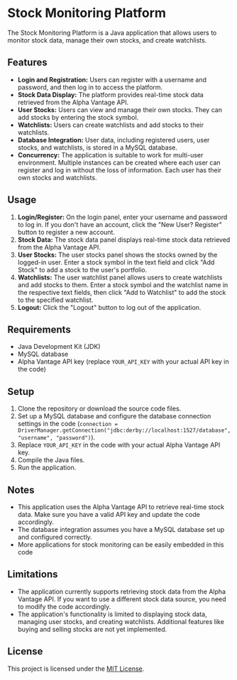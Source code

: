 # Stock Monitoring Platform

The Stock Monitoring Platform is a Java application that allows users to monitor stock data, manage their own stocks, and create watchlists.

## Features

- **Login and Registration:** Users can register with a username and password, and then log in to access the platform.
- **Stock Data Display:** The platform provides real-time stock data retrieved from the Alpha Vantage API.
- **User Stocks:** Users can view and manage their own stocks. They can add stocks by entering the stock symbol.
- **Watchlists:** Users can create watchlists and add stocks to their watchlists.
- **Database Integration:** User data, including registered users, user stocks, and watchlists, is stored in a MySQL database.
- **Concurrency:** The application is suitable to work for multi-user environment. Multiple instances can be created where each user can register and log in without the loss of information. Each user has their own stocks and watchlists.

## Usage

1. **Login/Register:** On the login panel, enter your username and password to log in. If you don't have an account, click the "New User? Register" button to register a new account.
2. **Stock Data:** The stock data panel displays real-time stock data retrieved from the Alpha Vantage API.
3. **User Stocks:** The user stocks panel shows the stocks owned by the logged-in user. Enter a stock symbol in the text field and click "Add Stock" to add a stock to the user's portfolio.
4. **Watchlists:** The user watchlist panel allows users to create watchlists and add stocks to them. Enter a stock symbol and the watchlist name in the respective text fields, then click "Add to Watchlist" to add the stock to the specified watchlist.
5. **Logout:** Click the "Logout" button to log out of the application.

## Requirements

- Java Development Kit (JDK)
- MySQL database
- Alpha Vantage API key (replace `YOUR_API_KEY` with your actual API key in the code)

## Setup

1. Clone the repository or download the source code files.
2. Set up a MySQL database and configure the database connection settings in the code (`connection = DriverManager.getConnection("jdbc:derby://localhost:1527/database", "username", "password")`).
3. Replace `YOUR_API_KEY` in the code with your actual Alpha Vantage API key.
4. Compile the Java files.
5. Run the application.

## Notes

- This application uses the Alpha Vantage API to retrieve real-time stock data. Make sure you have a valid API key and update the code accordingly.
- The database integration assumes you have a MySQL database set up and configured correctly.
- More applications for stock monitoring can be easily embedded in this code

## Limitations

- The application currently supports retrieving stock data from the Alpha Vantage API. If you want to use a different stock data source, you need to modify the code accordingly.
- The application's functionality is limited to displaying stock data, managing user stocks, and creating watchlists. Additional features like buying and selling stocks are not yet implemented.

## License

This project is licensed under the [MIT License](LICENSE).
